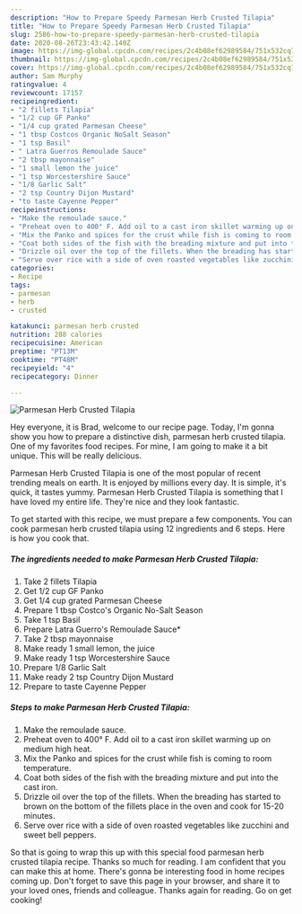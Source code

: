 ```yaml
---
description: "How to Prepare Speedy Parmesan Herb Crusted Tilapia"
title: "How to Prepare Speedy Parmesan Herb Crusted Tilapia"
slug: 2586-how-to-prepare-speedy-parmesan-herb-crusted-tilapia
date: 2020-08-26T23:43:42.140Z
image: https://img-global.cpcdn.com/recipes/2c4b08ef62989584/751x532cq70/parmesan-herb-crusted-tilapia-recipe-main-photo.jpg
thumbnail: https://img-global.cpcdn.com/recipes/2c4b08ef62989584/751x532cq70/parmesan-herb-crusted-tilapia-recipe-main-photo.jpg
cover: https://img-global.cpcdn.com/recipes/2c4b08ef62989584/751x532cq70/parmesan-herb-crusted-tilapia-recipe-main-photo.jpg
author: Sam Murphy
ratingvalue: 4
reviewcount: 17157
recipeingredient:
- "2 fillets Tilapia"
- "1/2 cup GF Panko"
- "1/4 cup grated Parmesan Cheese"
- "1 tbsp Costcos Organic NoSalt Season"
- "1 tsp Basil"
- " Latra Guerros Remoulade Sauce"
- "2 tbsp mayonnaise"
- "1 small lemon the juice"
- "1 tsp Worcestershire Sauce"
- "1/8 Garlic Salt"
- "2 tsp Country Dijon Mustard"
- "to taste Cayenne Pepper"
recipeinstructions:
- "Make the remoulade sauce."
- "Preheat oven to 400° F. Add oil to a cast iron skillet warming up on medium high heat."
- "Mix the Panko and spices for the crust while fish is coming to room temperature."
- "Coat both sides of the fish with the breading mixture and put into the cast iron."
- "Drizzle oil over the top of the fillets. When the breading has started to brown on the bottom of the fillets place in the oven and cook for 15-20 minutes."
- "Serve over rice with a side of oven roasted vegetables like zucchini and sweet bell peppers."
categories:
- Recipe
tags:
- parmesan
- herb
- crusted

katakunci: parmesan herb crusted 
nutrition: 288 calories
recipecuisine: American
preptime: "PT13M"
cooktime: "PT48M"
recipeyield: "4"
recipecategory: Dinner

---
```



![Parmesan Herb Crusted Tilapia](https://img-global.cpcdn.com/recipes/2c4b08ef62989584/751x532cq70/parmesan-herb-crusted-tilapia-recipe-main-photo.jpg)

Hey everyone, it is Brad, welcome to our recipe page. Today, I'm gonna show you how to prepare a distinctive dish, parmesan herb crusted tilapia. One of my favorites food recipes. For mine, I am going to make it a bit unique. This will be really delicious.

Parmesan Herb Crusted Tilapia is one of the most popular of recent trending meals on earth. It is enjoyed by millions every day. It is simple, it's quick, it tastes yummy. Parmesan Herb Crusted Tilapia is something that I have loved my entire life. They're nice and they look fantastic.




To get started with this recipe, we must prepare a few components. You can cook parmesan herb crusted tilapia using 12 ingredients and 6 steps. Here is how you cook that.

<!--inarticleads1-->

##### The ingredients needed to make Parmesan Herb Crusted Tilapia:

1. Take 2 fillets Tilapia
1. Get 1/2 cup GF Panko
1. Get 1/4 cup grated Parmesan Cheese
1. Prepare 1 tbsp Costco&#39;s Organic No-Salt Season
1. Take 1 tsp Basil
1. Prepare  Latra Guerro&#39;s Remoulade Sauce*
1. Take 2 tbsp mayonnaise
1. Make ready 1 small lemon, the juice
1. Make ready 1 tsp Worcestershire Sauce
1. Prepare 1/8 Garlic Salt
1. Make ready 2 tsp Country Dijon Mustard
1. Prepare to taste Cayenne Pepper




<!--inarticleads2-->

##### Steps to make Parmesan Herb Crusted Tilapia:

1. Make the remoulade sauce.
1. Preheat oven to 400° F. Add oil to a cast iron skillet warming up on medium high heat.
1. Mix the Panko and spices for the crust while fish is coming to room temperature.
1. Coat both sides of the fish with the breading mixture and put into the cast iron.
1. Drizzle oil over the top of the fillets. When the breading has started to brown on the bottom of the fillets place in the oven and cook for 15-20 minutes.
1. Serve over rice with a side of oven roasted vegetables like zucchini and sweet bell peppers.




So that is going to wrap this up with this special food parmesan herb crusted tilapia recipe. Thanks so much for reading. I am confident that you can make this at home. There's gonna be interesting food in home recipes coming up. Don't forget to save this page in your browser, and share it to your loved ones, friends and colleague. Thanks again for reading. Go on get cooking!
